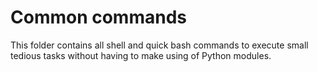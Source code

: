 # Common commands
This folder contains all shell and quick bash commands to execute small tedious tasks without having to make using of Python modules.
